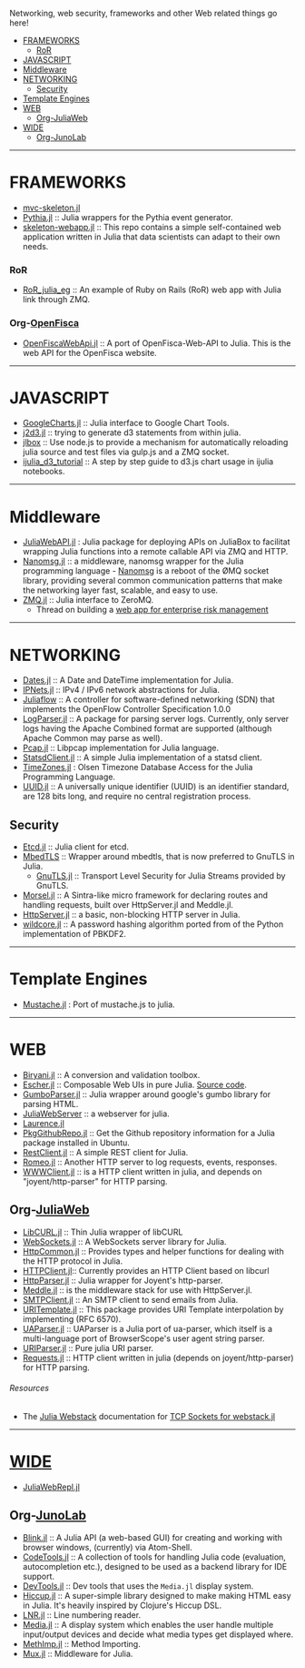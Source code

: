 Networking, web security, frameworks and other Web related things go here!

+ [FRAMEWORKS](#frameworks)
   * [RoR](#ror)
+ [JAVASCRIPT](#javascript)
+ [Middleware](#middleware)
+ [NETWORKING](#networking)
   + [Security](#security)
+ [Template Engines](#template-engines)
+ [WEB](#web)
   + [Org-JuliaWeb](#org-juliaweb)
+ [WIDE](#wide)
   + [Org-JunoLab](#org-junolab)

----

# FRAMEWORKS
+ [mvc-skeleton.jl](https://github.com/halla/mvc-skeleton.jl)
+ [Pythia.jl](https://github.com/Keno/Pythia.jl) :: Julia wrappers for the Pythia event generator. 
+ [skeleton-webapp.jl](https://bitbucket.org/jocklawrie/skeleton-webapp.jl) :: This repo contains a simple self-contained web application written in Julia that data scientists can adapt to their own needs.


### RoR
+ [RoR_julia_eg](https://github.com/Ken-B/RoR_julia_eg) :: An example of Ruby on Rails (RoR) web app with Julia link through ZMQ.

### Org-[OpenFisca](https://github.com/openfisca/)
+ [OpenFiscaWebApi.jl](https://github.com/openfisca/OpenFiscaWebApi.jl) :: A port of OpenFisca-Web-API to Julia. This is the web API for the OpenFisca website.

----

# JAVASCRIPT
+ [GoogleCharts.jl](https://github.com/jverzani/GoogleCharts.jl) :: Julia interface to Google Chart Tools.
+ [j2d3.jl](https://github.com/fredo-dedup/j2d3.jl) :: trying to generate d3 statements from within julia.
+ [jlbox](https://github.com/compressed/jlbox) :: Use node.js to provide a mechanism for automatically reloading julia source and test files via gulp.js and a ZMQ socket. 
+ [ijulia_d3_tutorial](https://github.com/cgroll/ijulia_d3_tutorial) :: A step by step guide to d3.js chart usage in ijulia notebooks.

----

# Middleware
+ [JuliaWebAPI.jl](https://github.com/tanmaykm/JuliaWebAPI.jl) : Julia package for deploying APIs on JuliaBox to facilitat wrapping Julia functions into a remote callable API via ZMQ and HTTP.
+ [Nanomsg.jl](https://github.com/quinnj/Nanomsg.jl) :: a middleware, nanomsg wrapper for the Julia programming language - [Nanomsg](http://nanomsg.org) is a reboot of the ØMQ socket library, providing several common communication patterns that make the networking layer fast, scalable, and easy to use. 
+ [ZMQ.jl](https://github.com/JuliaLang/ZMQ.jl) :: Julia interface to ZeroMQ.
   + Thread on building a [web app for enterprise risk management](https://groups.google.com/forum/#!topic/julia-users/umHiBwVLQ4g)

----

# NETWORKING
+ [Dates.jl](https://github.com/quinnj/Dates.jl) :: A Date and DateTime implementation for Julia.
+ [IPNets.jl](https://github.com/sbromberger/IPNets.jl) :: IPv4 / IPv6 network abstractions for Julia. 
+ [Juliaflow](https://github.com/pchronz/juliaflow) :: A controller for software-defined networking (SDN) that implements the OpenFlow Controller Specification 1.0.0
+ [LogParser.jl](https://github.com/randyzwitch/LogParser.jl) :: A package for parsing server logs. Currently, only server logs having the Apache Combined format are supported (although Apache Common may parse as well).
+ [Pcap.jl](https://github.com/cycloidgamma/Pcap.jl) :: Libpcap implementation for Julia language.
+ [StatsdClient.jl](https://github.com/forio/StatsdClient.jl) :: A simple Julia implementation of a statsd client.
+ [TimeZones.jl](https://github.com/quinnj/TimeZones.jl) : Olsen Timezone Database Access for the Julia Programming Language.
+ [UUID.jl](https://github.com/forio/UUID.jl) :: A universally unique identifier (UUID) is an identifier standard, are 128 bits long, and require no central registration process.

## Security
+ [Etcd.jl](https://github.com/rened/Etcd.jl) :: Julia client for etcd.
+ [MbedTLS](https://github.com/JuliaWeb/MbedTLS.jl) :: Wrapper around mbedtls, that is now preferred to GnuTLS in Julia.
   + [GnuTLS.jl](https://github.com/JuliaWeb/GnuTLS.jl) :: Transport Level Security for Julia Streams provided by GnuTLS.
+ [Morsel.jl](https://github.com/JuliaLang/Morsel.jl) :: A Sintra-like micro framework for declaring routes and handling requests, built over HttpServer.jl and Meddle.jl.
+ [HttpServer.jl](https://github.com/JuliaLang/HttpServer.jl) :: a basic, non-blocking HTTP server in Julia.
+ [wildcore.jl](https://github.com/codr4life/wildcore.jl/blob/master/pbkdf2.jl) :: A password hashing algorithm ported from of the Python implementation of PBKDF2.

----
   
# Template Engines
+ [Mustache.jl](https://github.com/jverzani/Mustache.jl) : Port of mustache.js to julia.

----

# WEB
+ [Biryani.jl](https://github.com/eraviart/Biryani.jl) :: A conversion and validation toolbox.
+ [Escher.jl](http://escher-jl.org) :: Composable Web UIs in pure Julia. [Source code](https://github.com/shashi/Escher.jl).
+ [GumboParser.jl](https://github.com/porterjamesj/Gumbo.jl) :: Julia wrapper around google's gumbo library for parsing HTML.
+ [JuliaWebServer](https://github.com/chzyer/JuliaWebServer) :: a webserver for julia.
+ [Laurence.jl](https://github.com/mneudert/Laurence.jl)
+ [PkgGithubRepo.jl](https://github.com/thiruk/PkgGithubRepo.jl) :: Get the Github repository information for a Julia package installed in Ubuntu.
+ [RestClient.jl](https://github.com/analyzere/RestClient.jl) :: A simple REST client for Julia.
+ [Romeo.jl](https://github.com/mneudert/Romeo.jl) :: Another HTTP server to log requests, events, responses.
+ [WWWClient.jl](https://github.com/loladiro/WWWClient.jl) :: is a HTTP client written in julia, and depends on "joyent/http-parser" for HTTP parsing. 

## Org-[JuliaWeb](https://github.com/JuliaWeb)
+ [LibCURL.jl](https://github.com/JuliaWeb/LibCURL.jl) :: Thin Julia wrapper of libCURL
+ [WebSockets.jl](https://github.com/JuliaWeb/WebSockets.jl) :: A WebSockets server library for Julia.
+ [HttpCommon.jl](https://github.com/JuliaWeb/HttpCommon.jl) :: Provides types and helper functions for dealing with the HTTP protocol in Julia.
+ [HTTPClient.jl](https://github.com/JuliaWeb/HTTPClient.jl):: Currently provides an HTTP Client based on libcurl
+ [HttpParser.jl](https://github.com/JuliaWeb/HttpParser.jl) :: Julia wrapper for Joyent's http-parser.
+ [Meddle.jl](https://github.com/JuliaWeb/Meddle.jl) :: is the middleware stack for use with HttpServer.jl.
+ [SMTPClient.jl](https://github.com/JuliaWeb/SMTPClient.jl) :: An SMTP client to send emails from Julia.
+ [URITemplate.jl](https://github.com/JuliaWeb/URITemplate.jl) :: This package provides URI Template interpolation by implementing (RFC 6570).
+ [UAParser.jl](https://github.com/JuliaWeb/UAParser.jl) :: UAParser is a Julia port of ua-parser, which itself is a multi-language port of BrowserScope's user agent string parser.
+ [URIParser.jl](https://github.com/JuliaWeb/URIParser.jl) :: Pure julia URI parser.
+ [Requests.jl](https://github.com/JuliaWeb/Requests.jl) :: HTTP client written in julia (depends on joyent/http-parser) for HTTP parsing. 

###### Resources
+ The [Julia Webstack](http://juliawebstack.org) documentation for [TCP Sockets for webstack.jl](http://blog.leahhanson.us/using-tcp-sockets-in-julia.html)

----

# [WIDE](https://en.wikipedia.org/wiki/Web_integrated_development_environment)
+ [JuliaWebRepl.jl](https://github.com/vtjnash/JuliaWebRepl.jl)

## Org-[JunoLab](https://github.com/JunoLab/)
+ [Blink.jl](https://github.com/JunoLab/Blink.jl) :: A Julia API (a web-based GUI) for creating and working with browser windows, (currently) via Atom-Shell.
+ [CodeTools.jl](https://github.com/JunoLab/CodeTools.jl) :: A collection of tools for handling Julia code (evaluation, autocompletion etc.), designed to be used as a backend library for IDE support.
+ [DevTools.jl](https://github.com/JunoLab/DevTools.jl) :: Dev tools that uses the `Media.jl` display system.
+ [Hiccup.jl](https://github.com/JunoLab/Hiccup.jl) :: A super-simple library designed to make making HTML easy in Julia. It's heavily inspired by Clojure's Hiccup DSL.
+ [LNR.jl](https://github.com/JunoLab/LNR.jl) :: Line numbering reader.
+ [Media.jl](https://github.com/JunoLab/Media.jl) :: A display system which enables the user handle multiple input/output devices and decide what media types get displayed where.
+ [MethImp.jl](https://github.com/JunoLab/MethImp.jl) :: Method Importing.
+ [Mux.jl](https://github.com/JunoLab/Mux.jl) :: Middleware for Julia.

